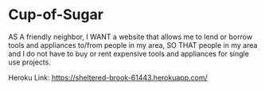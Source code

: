 # Cup-of-Sugar

AS A friendly neighbor,
I WANT a website that allows me to lend or borrow tools and appliances to/from people in my area,
SO THAT people in my area and I do not have to buy or rent expensive tools and appliances for single use projects.



Heroku Link: https://sheltered-brook-61443.herokuapp.com/
